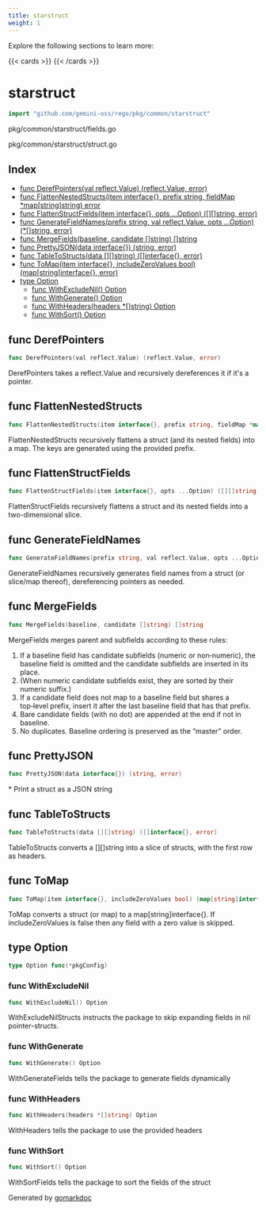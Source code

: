 ```yaml
---
title: starstruct
weight: 1
---
```

Explore the following sections to learn more:

{{< cards >}}
{{< /cards >}}

<!-- gomarkdoc:embed:start -->

<!-- Code generated by gomarkdoc. DO NOT EDIT -->

# starstruct

```go
import "github.com/gemini-oss/rego/pkg/common/starstruct"
```

pkg/common/starstruct/fields.go

pkg/common/starstruct/struct.go

## Index

- [func DerefPointers\(val reflect.Value\) \(reflect.Value, error\)](<#DerefPointers>)
- [func FlattenNestedStructs\(item interface\{\}, prefix string, fieldMap \*map\[string\]string\) error](<#FlattenNestedStructs>)
- [func FlattenStructFields\(item interface\{\}, opts ...Option\) \(\[\]\[\]string, error\)](<#FlattenStructFields>)
- [func GenerateFieldNames\(prefix string, val reflect.Value, opts ...Option\) \(\*\[\]string, error\)](<#GenerateFieldNames>)
- [func MergeFields\(baseline, candidate \[\]string\) \[\]string](<#MergeFields>)
- [func PrettyJSON\(data interface\{\}\) \(string, error\)](<#PrettyJSON>)
- [func TableToStructs\(data \[\]\[\]string\) \(\[\]interface\{\}, error\)](<#TableToStructs>)
- [func ToMap\(item interface\{\}, includeZeroValues bool\) \(map\[string\]interface\{\}, error\)](<#ToMap>)
- [type Option](<#Option>)
  - [func WithExcludeNil\(\) Option](<#WithExcludeNil>)
  - [func WithGenerate\(\) Option](<#WithGenerate>)
  - [func WithHeaders\(headers \*\[\]string\) Option](<#WithHeaders>)
  - [func WithSort\(\) Option](<#WithSort>)


<a name="DerefPointers"></a>
## func DerefPointers

```go
func DerefPointers(val reflect.Value) (reflect.Value, error)
```

DerefPointers takes a reflect.Value and recursively dereferences it if it's a pointer.

<a name="FlattenNestedStructs"></a>
## func FlattenNestedStructs

```go
func FlattenNestedStructs(item interface{}, prefix string, fieldMap *map[string]string) error
```

FlattenNestedStructs recursively flattens a struct \(and its nested fields\) into a map. The keys are generated using the provided prefix.

<a name="FlattenStructFields"></a>
## func FlattenStructFields

```go
func FlattenStructFields(item interface{}, opts ...Option) ([][]string, error)
```

FlattenStructFields recursively flattens a struct and its nested fields into a two\-dimensional slice.

<a name="GenerateFieldNames"></a>
## func GenerateFieldNames

```go
func GenerateFieldNames(prefix string, val reflect.Value, opts ...Option) (*[]string, error)
```

GenerateFieldNames recursively generates field names from a struct \(or slice/map thereof\), dereferencing pointers as needed.

<a name="MergeFields"></a>
## func MergeFields

```go
func MergeFields(baseline, candidate []string) []string
```

MergeFields merges parent and subfields according to these rules:

1. If a baseline field has candidate subfields \(numeric or non‑numeric\), the baseline field is omitted and the candidate subfields are inserted in its place.
2. \(When numeric candidate subfields exist, they are sorted by their numeric suffix.\)
3. If a candidate field does not map to a baseline field but shares a top‑level prefix, insert it after the last baseline field that has that prefix.
4. Bare candidate fields \(with no dot\) are appended at the end if not in baseline.
5. No duplicates. Baseline ordering is preserved as the “master” order.

<a name="PrettyJSON"></a>
## func PrettyJSON

```go
func PrettyJSON(data interface{}) (string, error)
```

\* Print a struct as a JSON string

<a name="TableToStructs"></a>
## func TableToStructs

```go
func TableToStructs(data [][]string) ([]interface{}, error)
```

TableToStructs converts a \[\]\[\]string into a slice of structs, with the first row as headers.

<a name="ToMap"></a>
## func ToMap

```go
func ToMap(item interface{}, includeZeroValues bool) (map[string]interface{}, error)
```

ToMap converts a struct \(or map\) to a map\[string\]interface\{\}. If includeZeroValues is false then any field with a zero value is skipped.

<a name="Option"></a>
## type Option



```go
type Option func(*pkgConfig)
```

<a name="WithExcludeNil"></a>
### func WithExcludeNil

```go
func WithExcludeNil() Option
```

WithExcludeNilStructs instructs the package to skip expanding fields in nil pointer\-structs.

<a name="WithGenerate"></a>
### func WithGenerate

```go
func WithGenerate() Option
```

WithGenerateFields tells the package to generate fields dynamically

<a name="WithHeaders"></a>
### func WithHeaders

```go
func WithHeaders(headers *[]string) Option
```

WithHeaders tells the package to use the provided headers

<a name="WithSort"></a>
### func WithSort

```go
func WithSort() Option
```

WithSortFields tells the package to sort the fields of the struct

Generated by [gomarkdoc](<https://github.com/princjef/gomarkdoc>)


<!-- gomarkdoc:embed:end -->
